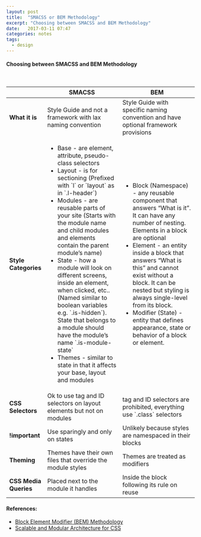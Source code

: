 ```yaml
---
layout: post
title:  "SMACSS or BEM Methodology"
excerpt: "Choosing between SMACSS and BEM Methodology"
date:   2017-03-11 07:47
categories: notes
tags:
  - design
---
```


#### Choosing between SMACSS and BEM Methodology
<p>&nbsp;</p>
<table class="table">
  <thead>
    <tr>
        <th width="20%">&nbsp;</th>
        <th width="40%">SMACSS</th>
        <th width="40%">BEM</th>
    </tr>
  </thead>
  <tbody>
    <tr>
        <td><b>What it is</b></td>
        <td>
            Style Guide and not a framework with lax naming convention
        </td>
        <td>
            Style Guide with specific naming convention and have optional framework provisions
        </td>
    </tr>
    <tr>
        <td><b>Style Categories</b></td>
        <td>
            <ul>
                <li>Base - are element, attribute, pseudo-class selectors</li>
                <li>Layout - is for sectioning (Prefixed with `l` or `layout` as in `.l-header`)</li>
                <li>Modules - are reusable parts of your site (Starts with the module name and child modules and elements contain the parent module’s name)</li>
                <li>State - how a module will look on different screens, inside an element, when clicked, etc.. (Named similar to boolean variables e.g. `.is-hidden`). State that belongs to a module should have the module’s name `.is-module-state`</li>
                <li>Themes - similar to state in that it affects your base, layout and modules</li>
            </ul>
        </td>
        <td>
           <ul>
                <li>Block (Namespace) - any reusable component that answers “What is it”. It can have any number of nesting. Elements in a block are optional</li>
                <li>Element - an entity inside a block that answers “What is this” and cannot exist without a block. It can be nested but styling is always single-level from its block.</li>
                <li>Modifier (State) - entity that defines appearance, state or behavior of a block or element.</li>
           </ul> 
        </td>
    </tr>
    <tr>
        <td><b>CSS Selectors</b></td>
        <td>Ok to use tag and ID selectors on layout elements but not on modules</td>
        <td>tag and ID selectors are prohibited, everything use `.class` selectors</td>
    </tr>
    <tr>
        <td><b>!important</b></td>
        <td>Use sparingly and only on states</td>
        <td>Unlikely because styles are namespaced in their blocks</td>
    </tr>
    <tr>
        <td><b>Theming</b></td>
        <td>Themes have their own files that override the module styles</td>
        <td>Themes are treated as modifiers</td>
    </tr>
    <tr>
        <td><b>CSS Media Queries</b></td>
        <td>Placed next to the module it handles</td>
        <td>Inside the block following its rule on reuse</td>
    </tr>
  </tbody>
</table>
  
<aside>
  <h4>References:</h4>
  <ul>
    <li>
      <a href="https://en.bem.info/methodology/" target="_blank">
        Block Element Modifier (BEM) Methodology
      </a>
    </li>
    <li>
      <a href="https://smacss.com/" target="_blank">
        Scalable and Modular Architecture for CSS
      </a>
    </li>
  </ul>
</aside>